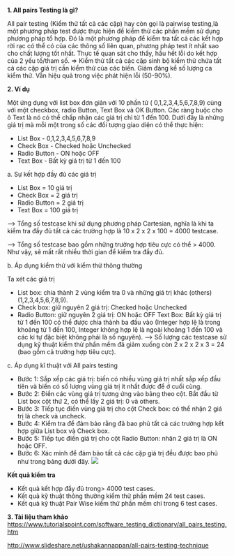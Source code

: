 **1. All pairs Testing là gì?**

All pair testing (Kiểm thử tất cả các cặp) hay còn gọi là pairwise testing,là một phương pháp test được thực hiện để kiểm thử các phần mềm sử dụng phương pháp tổ hợp. Đó là một phương pháp để kiểm tra tất cả các kết hợp rời rạc có thể có của các thông số liên quan, phương pháp test ít nhất sao cho chất lượng tốt nhất.
Thực tế quan sát cho thấy, hầu hết lỗi do kết hợp của 2 yếu tố/tham số.
=> Kiểm thử tất cả các cặp sinh bộ kiểm thử chứa tất cả các cặp giá trị cần kiểm thử của các biến.
Giảm đáng kể số lượng ca kiểm thử.
Vẫn hiệu quả trong việc phát hiện lỗi (50-90%).

**2. Ví dụ**

Một ứng dụng với list box đơn giản với 10 phần tử ( 0,1,2,3,4,5,6,7,8,9) cùng với một checkbox, radio Button, Text Box và OK Button. Các ràng buộc cho ô Text là nó có thể chấp nhận các giá trị chỉ từ 1 đến 100. Dưới đây là những giá trị mà mỗi một trong số các đối tượng giao diện có thể thực hiện:

* List Box - 0,1,2,3,4,5,6,7,8,9
* Check Box - Checked hoặc Unchecked
* Radio Button - ON hoặc OFF
* Text Box - Bất kỳ giá trị từ 1 đến 100

a. Sự kết hợp đầy đủ các giá trị 

* List Box = 10 giá trị
* Check Box = 2 giá trị
* Radio Button = 2 giá trị
* Text Box = 100 giá trị

--> Tổng số testcase khi sử dụng phương pháp Cartesian, nghĩa là khi ta kiểm tra đầy đủ tất cả các trường hợp là 10 x 2 x 2 x 100 = 4000 testcase.

--> Tổng số testcase bao gồm những trường hợp tiêu cực có thể > 4000. Như vậy, sẽ mất rất nhiều thời gian để kiểm tra đầy đủ.

b. Áp dụng kiểm thử với kiểm thử thông thường

Ta xét các giá trị 

* List box: chia thành 2 vùng kiểm tra 0 và những giá trị khác (others) (1,2,3,4,5,6,7,8,9).
* Check box: giữ nguyên 2 giá trị: Checked hoặc Unchecked
* Radio Button: giữ nguyên 2 giá trị: ON hoặc OFF
Text Box: Bất kỳ giá trị từ 1 đến 100 có thể được chia thành ba đầu vào (Integer hợp lệ là trong khoảng từ 1 đến 100, Integer không hợp lệ là ngoài khoảng 1 đến 100 và các kí tự đặc biệt không phải là số nguyên).
--> Số lượng các testcase sử dụng kỹ thuật kiểm thử phần mềm đã giảm xuống còn 2 x 2 x 2 x 3 = 24 (bao gồm cả trường hợp tiêu cực).

c. Áp dụng kĩ thuật với All pairs testing 

* Bước 1: Sắp xếp các giá trị: biến có nhiều vùng giá trị nhất sắp xếp đầu tiên và biến có số lượng vùng giá trị ít nhất được để ở cuối cùng.
* Bước 2: Điền các vùng giá trị tương ứng vào bảng theo cột. Bắt đầu từ List box cột thứ 2, có thể lấy 2 giá trị: 0 và others.
* Bước 3: Tiếp tục điền vùng giá trị cho cột Check box: có thể nhận 2 giá trị là check và uncheck.
* Bước 4: Kiểm tra để đảm bảo rằng đã bao phủ tất cả các trường hợp kết hợp giữa List box và Check box.
* Bước 5: Tiếp tục điền giá trị cho cột Radio Button: nhân 2 giá trị là ON hoặc OFF.
* Bước 6: Xác minh để đảm bảo tất cả các cặp giá trị đều được bao phủ như trong bảng dưới đây.
![](https://images.viblo.asia/23aa892c-4bb9-4024-9c4e-d5e62acc0e80.png)

**Kết quả kiểm tra**

* Kết quả kết hợp đầy đủ trong> 4000 test cases.
* Kết quả kỹ thuật thông thường kiểm thử phần mềm 24 test cases.
* Kết quả kỹ thuật Pair Wise kiểm thử phần mềm chỉ trong 6 test cases.

**3. Tài liệu tham khảo**
https://www.tutorialspoint.com/software_testing_dictionary/all_pairs_testing.htm

http://www.slideshare.net/ushakannappan/all-pairs-testing-technique